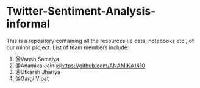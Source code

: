 # Twitter-Sentiment-Analysis-informal

This is a repository containing all the resources i.e data, notebooks etc., of our minor project. List of team members include:
1. @Vansh Samaiya 
2. @Anamika Jain @https://github.com/ANAMIKA1410
3. @Utkarsh Jhariya
4. @Gargi Vipat
